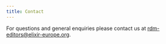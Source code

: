 ```yaml
---
title: Contact
---
```


For questions and general enquiries please contact us at <rdm-editors@elixir-europe.org>.